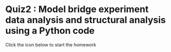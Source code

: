 # Quiz2 : Model bridge experiment data analysis and structural analysis using a Python code

Click the icon below to start the homework 
